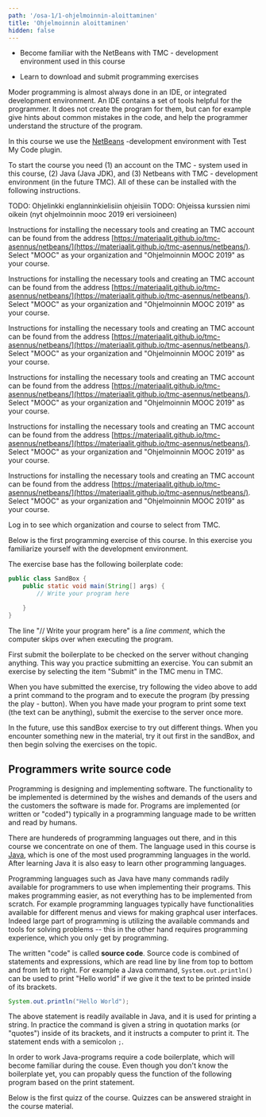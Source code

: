 ```yaml
---
path: '/osa-1/1-ohjelmoinnin-aloittaminen'
title: 'Ohjelmoinnin aloittaminen'
hidden: false
---
```



<text-box variant='learningObjectives' name='Oppimistavoitteet'>

<!-- - Tutustut kurssilla käytettyyn NetBeans with TMC -ohjelmointiympäristöön. -->
 -  Become familiar with the NetBeans with TMC - development environment used in this course
<!-- - Opit lataamaan ja palauttamaan kurssin ohjelmointitehtäviä. -->
 -  Learn to download and submit programming exercises
</text-box>


<quiznator id="5c12b7f263de8e5db0cf8b8e"></quiznator>


<!-- Nykyaikainen ohjelmointi tapahtuu lähes poikkeuksetta ohjelmointiympäristössä. Ohjelmointiympäristö sisältää joukon ohjelmoijaa auttavia aputoimintoja. Se ei rakenna ohjelmaa ohjelmoijan puolesta, mutta se muunmuassa vinkkaa helpoista virheistä ohjelmakoodissa ja auttaa ohjelmoijaa hahmottamaan ohjelman rakennetta. -->
Moder programming is almost always done in an IDE, or integrated development environment. An IDE contains a set of tools helpful for the programmer. It does not create the program for them, but can for example give hints about common mistakes in the code, and help the programmer understand the structure of the program.

<!-- Käytämme tällä kurssilla [NetBeans](https://netbeans.apache.org)-nimistä ohjelmointiympäristöä sekä siihen liitettävää Test My Code -liitännäistä. -->
In this course we use the [NetBeans](https://netbeans.apache.org) -development environment with Test My Code plugin.

<!-- Tarvitset kurssin aloittamiseen (1) käyttäjätunnuksen kurssilla käytettyyn TMC-järjestelmään, (2) Javan (Java JDK), ja (3) NetBeans with TMC -ohjelmointiympäristön (jatkossa TMC). Näiden asentaminen onnistuu seuraavia ohjeita noudattamalla. -->
To start the course you need (1) an account on the TMC - system used in this course, (2) Java (Java JDK), and (3) Netbeans with TMC - development environment (in the future TMC).
All of these can be installed with the following instructions.

TODO: Ohjelinkki englanninkielisiin ohjeisiin
TODO: Ohjeissa kurssien nimi oikein (nyt ohjelmoinnin mooc 2019 eri versioineen)

<only-for-course-variant variant="dl">

  <!-- Ohjeistus oleellisten työvälineiden asentamiseen sekä kurssilla tarvittavan käyttäjätunnuksen luomiseen löytyy osoitteesta [https://materiaalit.github.io/tmc-asennus/netbeans/](https://materiaalit.github.io/tmc-asennus/netbeans/). Valitse organisaatioksi "MOOC" ja kurssiksi "Ohjelmoinnin MOOC 2019". -->
  Instructions for installing the necessary tools and creating an TMC account can be found from the address [https://materiaalit.github.io/tmc-asennus/netbeans/](https://materiaalit.github.io/tmc-asennus/netbeans/). Select "MOOC" as your organization and "Ohjelmoinnin MOOC 2019" as your course.

</only-for-course-variant>

<only-for-course-variant variant="nodl">

  <!-- Ohjeistus oleellisten työvälineiden asentamiseen sekä kurssilla tarvittavan käyttäjätunnuksen luomiseen löytyy osoitteesta [https://materiaalit.github.io/tmc-asennus/netbeans/](https://materiaalit.github.io/tmc-asennus/netbeans/). Valitse organisaatioksi "MOOC" ja kurssiksi "Ohjelmoinnin MOOC 2019 (aikatauluton)". -->
  Instructions for installing the necessary tools and creating an TMC account can be found from the address [https://materiaalit.github.io/tmc-asennus/netbeans/](https://materiaalit.github.io/tmc-asennus/netbeans/). Select "MOOC" as your organization and "Ohjelmoinnin MOOC 2019" as your course.

</only-for-course-variant>

<only-for-course-variant variant="ohja-dl">

  <!-- Ohjeistus oleellisten työvälineiden asentamiseen sekä kurssilla tarvittavan käyttäjätunnuksen luomiseen löytyy osoitteesta [https://materiaalit.github.io/tmc-asennus/netbeans/](https://materiaalit.github.io/tmc-asennus/netbeans/). Valitse organisaatioksi "MOOC" ja kurssiksi "Ohjelmoinnin MOOC 2019 -- Aloitan osasta 8". -->
  Instructions for installing the necessary tools and creating an TMC account can be found from the address [https://materiaalit.github.io/tmc-asennus/netbeans/](https://materiaalit.github.io/tmc-asennus/netbeans/). Select "MOOC" as your organization and "Ohjelmoinnin MOOC 2019" as your course.

</only-for-course-variant>

<only-for-course-variant variant="ohja-nodl">

  <!-- Ohjeistus oleellisten työvälineiden asentamiseen sekä kurssilla tarvittavan käyttäjätunnuksen luomiseen löytyy osoitteesta [https://materiaalit.github.io/tmc-asennus/netbeans/](https://materiaalit.github.io/tmc-asennus/netbeans/). Valitse organisaatioksi "MOOC" ja kurssiksi "Ohjelmoinnin MOOC 2019 -- Aloitan osasta 8 (aikatauluton)". -->
  Instructions for installing the necessary tools and creating an TMC account can be found from the address [https://materiaalit.github.io/tmc-asennus/netbeans/](https://materiaalit.github.io/tmc-asennus/netbeans/). Select "MOOC" as your organization and "Ohjelmoinnin MOOC 2019" as your course.

</only-for-course-variant>

<only-for-course-variant variant="kesa-dl">

  <!-- Ohjeistus oleellisten työvälineiden asentamiseen sekä kurssilla tarvittavan käyttäjätunnuksen luomiseen löytyy osoitteesta [https://materiaalit.github.io/tmc-asennus/netbeans/](https://materiaalit.github.io/tmc-asennus/netbeans/). Valitse organisaatioksi "MOOC" ja kurssiksi "Ohjelmoinnin MOOC 2019, Kesä". -->
  Instructions for installing the necessary tools and creating an TMC account can be found from the address [https://materiaalit.github.io/tmc-asennus/netbeans/](https://materiaalit.github.io/tmc-asennus/netbeans/). Select "MOOC" as your organization and "Ohjelmoinnin MOOC 2019" as your course.

</only-for-course-variant>

<only-for-course-variant variant="kesa-ohja-dl">

  <!-- Ohjeistus oleellisten työvälineiden asentamiseen sekä kurssilla tarvittavan käyttäjätunnuksen luomiseen löytyy osoitteesta [https://materiaalit.github.io/tmc-asennus/netbeans/](https://materiaalit.github.io/tmc-asennus/netbeans/). Valitse organisaatioksi "MOOC" ja kurssiksi "Ohjelmoinnin MOOC 2019 -- Aloitan osasta 8, Kesä". -->
  Instructions for installing the necessary tools and creating an TMC account can be found from the address [https://materiaalit.github.io/tmc-asennus/netbeans/](https://materiaalit.github.io/tmc-asennus/netbeans/). Select "MOOC" as your organization and "Ohjelmoinnin MOOC 2019" as your course.

</only-for-course-variant>

<only-for-not-logged-in>

  <!-- Kirjaudu sisään nähdäksesi, mikä organisaatio ja kurssi sinun tulee valita TMC:stä -->
  Log in to see which organization and course to select from TMC.

</only-for-not-logged-in>

<!-- [Ohjeisiin!](https://materiaalit.github.io/tmc-asennus/netbeans/) -->

<!-- Kun olet luonut käyttäjätunnuksen ja asentanut Javan ja TMC:n, katso alla oleva video. Video näyttää mitä tapahtuu kun NetBeans with TMC -ohjelmointiympäristö käynnistetään ensimmäistä kertaa. Videolla valitaan organisaatio ja kurssi, sekä tehdään ensimmäinen ohjelmointitehtävä. -->

<youtube id="zvE8XA8D0gE"></youtube>


<!-- Alla on kurssin ensimmäinen ohjelmointitehtävä. Tutustut tehtävässä käytettyyn ohjelmointiympäristöön. -->
Below is the first programming exercise of this course. In this exercise you familiarize yourself with the development environment.

<programming-exercise name='Hiekkalaatikko' tmcname='osa01-Osa01_01.Hiekkalaatikko'>

<!-- Tehtäväpohjassa on seuraavanlainen ohjelmarunko: -->
The exercise base has the following boilerplate code:

```java
public class SandBox {
    public static void main(String[] args) {
        // Write your program here

    }
}
```

<!-- Rivi "// Kirjoita ohjelmasi tähän alle" on _kommenttirivi_, jota tietokone ei ota huomioon ohjelmaa suoritettaessa. -->
The line "// Write your program here" is a _line comment_, which the computer skips over when executing the program.

<!-- Palauta tehtäväpohja palvelimen tarkastettavaksi ensin ilman minkäänlaisia muutoksia. Tällä tavoin harjoittelet tehtävän palauttamista. Tehtävän palauttaminen onnistuu valitsemalla TMC:ssä valikon TMC sekä sieltä kohdan "Submit". -->
First submit the boilerplate  to be checked on the server without changing anything. This way you practice submitting an exercise. You can submit an exercise by selecting the item "Submit" in the TMC menu in TMC.

<!-- Kun olet saanut tehtävän palautettua, kokeile yllä olevaa videota noudattaen tulostuskomennon lisäämistä ohjelmaan ja ohjelman suorittamista (play-napin painaminen). Kun saat ohjelman tulostamaan tekstiä (teksti voi olla mitä tahansa), palauta tehtävä vielä kertaalleen palvelimelle. -->
When you have submitted the exercise, try following the video above to add a print command to the program and to execute the program (by pressing the play - button). When you have made your program to print some text (the text can be anything), submit the exercise to the server once more.

<!-- Käytä tätä hiekkalaatikkotehtävää jatkossa erilaisten kokeilujen tekemiseen. Kun kohtaat materiaalissa uuden asian, kokeile sitä ensin hiekkalaatikossa, ja lähde sitten ratkaisemaan asiaan liittyviä tehtäviä. -->
In the future, use this sandBox exercise to try out different things. When you encounter something new in the material, try it out first in the sandBox, and then begin solving the exercises on the topic.

</programming-exercise>


## Programmers write source code

<!-- Ohjelmointi on ohjelmistojen suunnittelua ja toteutusta. Toteutettava toiminnallisuus määräytyy ohjelmiston tilaajien ja käyttäjien toiveiden ja vaatimusten perusteella. Ohjelmia toteutetaan (eli kirjoitetaan tai "koodataan") tyypillisesti ihmisten kirjoitettavaksi ja luettavaksi tarkoitetulla ohjelmointikielellä. -->
Programming is designing and implementing software. The functionality to be implemented is determined by the wishes and demands of the users and the customers the software is made for.
Programs are implemented (or written or "coded")  typically in a programming language made to be written and read by humans.

<!-- Ohjelmointikieliä on satoja ja tällä kurssilla keskitytään näistä kielistä yhteen. Kurssin kielenä on [Java](<https://en.wikipedia.org/wiki/Java_(programming_language)>), joka on yksi maailman eniten käytetyistä ohjelmointikielistä. Javaa tuntevan on myös helppo oppia uusia ohjelmointikieliä. -->
There are hundereds of programming languages out there, and in this course we concentrate on one of them. The language used in this course is [Java](<https://en.wikipedia.org/wiki/Java_(programming_language)>), which is one of the most used programming languages in the world. After learning Java it is also easy to learn other programming languages.

<!-- Ohjelmointikielet kuten Java tarjoavat suuren määrän valmiita komentoja, joita ohjelmoija käyttää ohjelmistoja luodessa. Tämä helpottaa ohjelmointia, sillä aivan kaikkea ei tarvitse toteuttaa alusta lähtien. Esimerkiksi graafisia käyttöliittymiä toteutettaessa ohjelmointikielillä on tyypillisesti valmiita toiminnallisuuksia erilaisten valikoiden ja näkymien luomiseen. Iso osa ohjelmoinnista onkin ohjelmointikielen valmiiksi tarjoamien komentojen soveltamista ongelmien ratkaisuissa -- tämä toisaalta vaatii ohjelmointirutiinia, joka kehittyy vain ohjelmoimalla. -->
Programming languages such as Java have many commands radily available for programmers to use when implementing their programs. This makes programming easier, as not everything has to be implemented from scratch. For example programming languages typically have functionalities available for different menus and views for making graphcal user interfaces. Indeed large part of programming is utilizing the available commands and tools for solving problems -- this in the other hand requires programming experience, which you only get by programming.

<!-- Kirjoitettua "koodia" kutsutaan **lähdekoodiksi**. Lähdekoodi koostuu lauseista (statement) ja lausekkeista (expression), joita yleensä voidaan lukea rivi riviltä ylhäältä alaspäin ja vasemmalta oikealle. Esimerkiksi tekstin "Hei maailma" tulostuksessa käytetään Java-ohjelmointikielen valmista komentoa `System.out.println()`, jolle kerrotaan sulkujen sisälle tulostettava teksti. -->
The written "code" is called **source code**. Source code is combined of statements and expressions, which are read line by line from top to bottom and from left to right. For example a  Java command, `System.out.println()` can be used to print "Hello world" if we give it the text to be printed inside of its brackets.

```java
System.out.println("Hello World");
```

<!-- Yllä oleva lause on Java-ohjelmointikielen valmiiksi tarjoama komento, jota käytetään merkkijonon tulostamiseen. Komento käytännössä käskee tietokonetta tulostamaan sille sulkeiden sisällä lainausmerkeissä (joita ohjelmoijat kutsuvat usein 'hipsuiksi') annetun merkkijonon. Lauseen loppuun kirjoitetaan puolipiste `;`. -->
The above statement is readily available in Java, and it is used for printing a string. In practice the command is given a string in quotation marks (or "quotes") inside of its brackets, and it instructs a computer to print it. The statement ends with a semicolon `;`.

<!-- Java-ohjelmat vaativat toimiakseen ohjelmarungon, joka tulee kurssin aikana tutuksi. Vaikket ohjelmarunkoa vielä tunne, voit jo yllä kuvatun tulostuslauseen perusteella arvata seuraavan ohjelman mahdollisen toiminnan. -->
In order to work Java-programs require a code boilerplate, which will become familiar during the couse. Even though you don't know the boilerplate yet, you can propably quess the function of the following program based on the print statement.

<!-- Alla on kurssin ensimmäinen kyselytehtävä. Kyselytehtäviin vastataan suoraan kurssimateriaalissa. -->
Below is the first quizz of the course. Quizzes can be answered straight in the course material.

<quiznator id="5c136a4ea50dbe1223d1981d"></quiznator>

